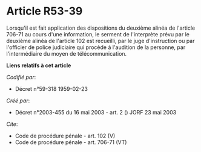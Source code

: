 # Article R53-39

Lorsqu'il est fait application des dispositions du deuxième alinéa de l'article 706-71 au cours d'une information, le serment
de l'interprète prévu par le deuxième alinéa de l'article 102 est recueilli, par le juge d'instruction ou par l'officier de
police judiciaire qui procède à l'audition de la personne, par l'intermédiaire du moyen de télécommunication.

**Liens relatifs à cet article**

_Codifié par_:

  - Décret n°59-318 1959-02-23

_Créé par_:

  - Décret n°2003-455 du 16 mai 2003 - art. 2 () JORF 23 mai 2003

_Cite_:

  - Code de procédure pénale - art. 102 (V)
  - Code de procédure pénale - art. 706-71 (VT)
